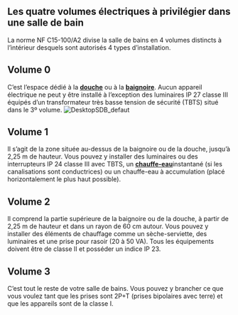 ## Les quatre volumes électriques à privilégier dans une salle de bain
La norme NF C15-100/A2 divise la salle de bains en 4 volumes distincts à l’intérieur desquels sont autorisés 4 types d’installation.
## Volume 0
C’est l’espace dédié à la [**douche**](/bain-CCU0002/douche-CCN0029) ou à la [**baignoire**](/bain-CCU0002/baignoires-CCN0028). Aucun appareil électrique ne peut y être installé à l’exception des luminaires IP 27 classe III équipés d’un transformateur très basse tension de sécurité (TBTS) situé dans le 3º volume.
![DesktopSDB_defaut](//statics.lapeyre.fr/img/contrib/2bdd4da300201b9f/DesktopSDB_defaut.jpg)
##
## Volume 1
Il s’agit de la zone située au-dessus de la baignoire ou de la douche, jusqu’à 2,25 m de hauteur. Vous pouvez y installer des luminaires ou des interrupteurs IP 24 classe III avec TBTS, un [**chauffe-eau**](/chauffe-eau-CCN0146)[](http://www.lapeyre.fr/chauffe-eau-CCN0146)instantané (si les canalisations sont conductrices) ou un chauffe-eau à accumulation (placé horizontalement le plus haut possible).
## Volume 2
Il comprend la partie supérieure de la baignoire ou de la douche, à partir de 2,25 m de hauteur et dans un rayon de 60 cm autour.
Vous pouvez y installer des éléments de chauffage comme un sèche-serviette, des luminaires et une prise pour rasoir (20 à 50 VA). Tous les équipements doivent être de classe II et posséder un indice IP 23.
## Volume 3
C’est tout le reste de votre salle de bains. Vous pouvez y brancher ce que vous voulez tant que les prises sont 2P+T (prises bipolaires avec terre) et que les appareils sont de la classe I.